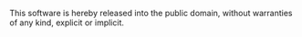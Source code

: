 This software is hereby released into the public domain, without warranties of any kind, explicit or implicit.